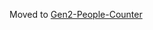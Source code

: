 Moved to [Gen2-People-Counter](https://github.com/luxonis/depthai-experiments/tree/master/gen2-people-counter)